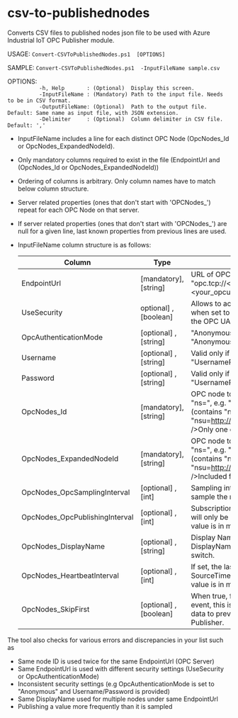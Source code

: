 # csv-to-publishednodes

Converts CSV files to published nodes json file to be used with Azure Industrial IoT OPC Publisher module.

USAGE: `Convert-CSVToPublishedNodes.ps1  [OPTIONS]`

SAMPLE: `Convert-CSVToPublishedNodes.ps1  -InputFileName sample.csv`

OPTIONS:<br />
`​          -h, Help       : (Optional)  Display this screen.`<br />
`​          -InputFileName : (Mandatory) Path to the input file. Needs to be in CSV format.`<br />
`​          -OutputFileName: (Optional)  Path to the output file. Default: Same name as input file, with JSON extension.`<br />
`​          -Delimiter     : (Optional)  Column delimiter in CSV file. Default: ','`<br />

* InputFileName includes a line for each distinct OPC Node (OpcNodes_Id or OpcNodes_ExpandedNodeId).

* Only mandatory columns required to exist in the file (EndpointUrl and (OpcNodes_Id or OpcNodes_ExpandedNodeId))

* Ordering of columns is arbitrary. Only column names have to match below column structure. 

* Server related properties (ones that don't start with 'OPCNodes_') repeat for each OPC Node on that server. 

* If server related properties (ones that don't start with 'OPCNodes_') are null for a given line, last known properties from previous lines are used.

* InputFileName column structure is as follows:

    | Column                         | Type                   | Description                                                  |
    | ------------------------------ | ---------------------- | ------------------------------------------------------------ |
    | EndpointUrl                    | [mandatory], [string]  | URL of OPC UA Server in format "opc.tcp://<your_opcua_server>:<your_opcua_server_port>/<your_opcua_server_path>". |
    | UseSecurity                    | optional] , [boolean]  | Allows to access the endpoint with SecurityPolicy.None when set to 'false' (no signing and encryption applied to the OPC UA communication), default is true |
    | OpcAuthenticationMode          | [optional] , [string]  | "Anonymous" or "UsernamePassword", default is "Anonymous"    |
    | Username                       | [optional] , [string]  | Valid only if "OpcAuthenticationMode": "UsernamePassword"    |
    | Password                       | [optional] , [string]  | Valid only if "OpcAuthenticationMode": "UsernamePassword"    |
    | OpcNodes_Id                    | [mandatory], [string]  | OPC node to publish in either NodeId format (contains "ns=", e.g. "ns=3;i=1234") or ExpandedNodeId format (contains "nsu=", e.g. "nsu=http://mycompany.com/UA/Data;i=1234").<br />Only one of "Id" or "ExpandedNodeID" is mandatory. |
    | OpcNodes_ExpandedNodeId        | [mandatory], [string]  | OPC node to publish in either NodeId format (contains "ns=", e.g. "ns=3;i=1234") or ExpandedNodeId format (contains "nsu=", e.g. "nsu=http://mycompany.com/UA/Data;i=1234").<br />Included for backward compatibility. |
    | OpcNodes_OpcSamplingInterval   | [optional] , [int]     | Sampling interval OPC Publisher requests the server to sample the node value. The value is in milliseconds. |
    | OpcNodes_OpcPublishingInterval | [optional] , [int]     | Subscription will publish node value with this interval, it will only be published if the value has changed. The value is in milliseconds. |
    | OpcNodes_DisplayName           | [optional] , [string]  | Display Name for Node. This value overrides DisplayName values fetched from server with -fd=true switch. |
    | OpcNodes_HeartbeatInterval     | [optional] , [int]     | If set, the last value will be sent again with an updated SourceTimestamp value after the given interval. The value is in milliseconds. |
    | OpcNodes_SkipFirst             | [optional] , [boolean] | When true, first event will not generate a telemetry event, this is useful when publishing a large amount of data to prevent a event flood at startup of OPC Publisher. |

    

The tool also checks for various errors and discrepancies in your list such as

- Same node ID is used twice for the same EndpointUrl (OPC Server)
- Same EndpointUrl is used with different security settings (UseSecurity or OpcAuthenticationMode)
- Inconsistent security settings (e.g OpcAuthenticationMode is set to "Anonymous" and Username/Password is provided)
- Same DisplayName used for multiple nodes under same EndpointUrl
- Publishing a value more frequently than it is sampled 